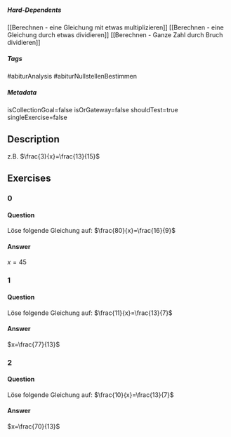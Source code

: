 ##### Hard-Dependents 
[[Berechnen - eine Gleichung mit etwas multiplizieren]]
[[Berechnen - eine Gleichung durch etwas dividieren]]
[[Berechnen - Ganze Zahl durch Bruch dividieren]]
##### Tags 
#abiturAnalysis
#abiturNullstellenBestimmen
##### Metadata 
isCollectionGoal=false
isOrGateway=false
shouldTest=true
singleExercise=false
## Description 
z.B. $\frac{3}{x}=\frac{13}{15}$ 
## Exercises 
### 0 
#### Question 
Löse folgende Gleichung auf: $\frac{80}{x}=\frac{16}{9}$
#### Answer 
$x=45$
### 1 
#### Question 
Löse folgende Gleichung auf: $\frac{11}{x}=\frac{13}{7}$
#### Answer 
$x=\frac{77}{13}$
### 2 
#### Question 
Löse folgende Gleichung auf: $\frac{10}{x}=\frac{13}{7}$
#### Answer 
$x=\frac{70}{13}$
